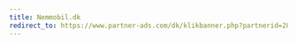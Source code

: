 ```yaml
---
title: Nemmobil.dk
redirect_to: https://www.partner-ads.com/dk/klikbanner.php?partnerid=28187&bannerid=45923
---
```

